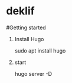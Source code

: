 # deklif

#Getting started

1. Install Hugo 

    sudo apt  install hugo
    
2. start

    hugo server -D